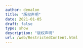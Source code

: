 ```yaml
---
author: denalon
title: "版权声明"
date: 2021-01-05
draft: false
type: show
description: "版权声明"
url: /web/RestrictedContent.html
---
```


